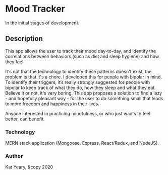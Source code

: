 # Mood Tracker
In the initial stages of development.

## Description
This app allows the user to track their mood day-to-day, and identify the correlations between behaviors (such as diet and sleep hygiene) and how they feel. 

It's not that the technology to identify these patterns doesn't exist, the problem is that it's a chore. I developed this for people with bipolar in mind. To identify their triggers, it’s really strongly suggested for people with bipolar to keep track of what they do, how they sleep and what they eat. Believe it or not, it's very boring. This app proposes a solution to find a lazy - and hopefully pleasant way - for the user to do something small that leads to more freedom and happiness in their lives.  

Anyone interested in practicing mindfulness, or who just wants to feel better, can benefit. 

### Technology
MERN stack application (Mongoose, Express, React/Redux, and NodeJS). 

### Author
Kat Yeary, &copy 2020
